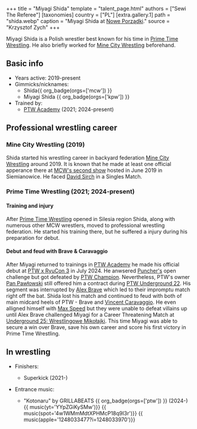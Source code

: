 +++
title = "Miyagi Shida"
template = "talent_page.html"
authors = ["Sewi The Referee"]
[taxonomies]
country = ["PL"]
[extra.gallery.1]
path = "shida.webp"
caption = "Miyagi Shida at [Nowe Porządki](@/e/ptw/2025-01-11-ptw-nowe-porzadki.md)."
source = "Krzysztof Zych"
+++

Miyagi Shida is a Polish wrestler best known for his time in [Prime Time Wrestling](@/o/ptw.md). He also briefly worked for [Mine City Wrestling](@/o/mcw.md) beforehand.

## Basic info

* Years active: 2019-present
* Gimmicks/nicknames:
  - Shida{{ org_badge(orgs=['mcw']) }}
  - Miyagi Shida {{ org_badge(orgs=['kpw']) }}
* Trained by:
  - [PTW Academy](@/ptw-academy.md) (2021; 2024-present)
 
## Professional wrestling career

### Mine City Wrestling (2019)

Shida started his wrestling career in backyard federation [Mine City Wrestling](@/o/mcw.md) around 2019. It is known that he made at least one official apperance there at [MCW's second show](@/e/mcw/2019-06-01-mcw-show-2.md) hosted in June 2019 in Siemianowice. He faced [David Sirch](@/w/sinister.md) in a Singles Match.

### Prime Time Wrestling (2021; 2024-present)

#### Training and injury

After [Prime Time Wrestling](@/o/ptw.md) opened in Silesia region Shida, along with numerous other MCW wrestlers, moved to professional wrestling federation. He started his training there, but he suffered a injury during his preparation for debut.

#### Debut and feud with Brave & Caravaggio

After Miyagi returned to trainings in [PTW Academy](@/o/ptw-academy.md) he made his official debut at [PTW x RyuCon 3](@/e/ptw/2024-07-07-ptw-x-ryucon.md) in July 2024. He anwsered [Puncher's](@/w/puncher.md) open challenge but got defeated by [PTW Champion](@/c/ptw-championship.md). Nevertheless, PTW's owner [Pan Pawłowski](@/w/pan-pawlowski.md) still offered him a contract during [PTW Underground 22](@/e/ptw/2024-08-25-ptw-underground-22.md). His segment was interrupted by [Alex Brave](@/w/alex-brave.md) which led to their impromptu match right off the bat. Shida lost his match and continued to feud with both of main midcard heels of PTW - Brave and [Vincent Caravaggio](@/w/vincent-caravaggio.md). He even alligned himself with [Max Speed](@/w/max-speed.md) but they were unable to defeat villains up until Alex Brave challenged Miyagi for a Career  Threatening Match at [Underground 25: Wrestlingowe Mikołajki](@/e/ptw/2024-12-07-ptw-underground-25.md). This time Miyagi was able to secure a win over Brave, save his own career and score his first victory in Prime Time Wrestling.

## In wrestling

* Finishers:
  - Superkick (2021-)

* Entrance music:
  - "Kotonaru" by GRILLABEATS
    {{ org_badge(orgs=['ptw']) }} (2024-) <br>
    {{ music(yt='YYpZGiKySMw')}}
    {{ music(spot='4w1WMmMdtXPHMcP18q9I3r')}}
    {{ music(apple='1248033477?i=1248033970')}}
